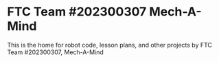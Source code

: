 # FTC Team #202300307 Mech-A-Mind

This is the home for robot code, lesson plans, and other projects by FTC Team #202300307, Mech-A-Mind

